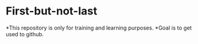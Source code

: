 # First-but-not-last
*This repository is only for training and learning purposes. 
*Goal is to get used to github.
